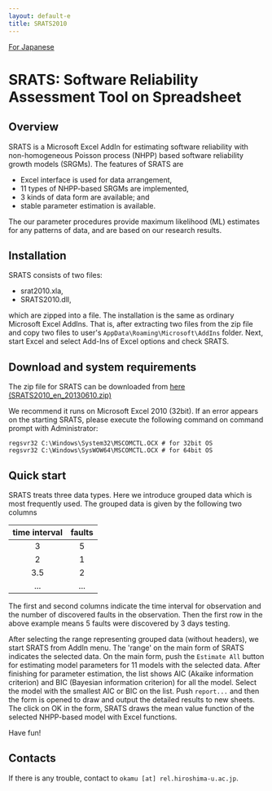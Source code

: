 ```yaml
---
layout: default-e
title: SRATS2010
---
```

[For Japanese](https://swreliab.github.io/SRATS2010/)

# SRATS: Software Reliability Assessment Tool on Spreadsheet

## Overview

SRATS is a Microsoft Excel AddIn for estimating software reliability with non-homogeneous Poisson process (NHPP) based software reliability growth models (SRGMs). The features of SRATS are

- Excel interface is used for data arrangement,
- 11 types of NHPP-based SRGMs are implemented,
- 3 kinds of data form are available; and
- stable parameter estimation is available.

The our parameter procedures provide maximum likelihood (ML) estimates for any patterns of data, and are based on our research results.

## Installation

SRATS consists of two files:

- srat2010.xla,
- SRATS2010.dll,

which are zipped into a file. The installation is the same as ordinary Microsoft Excel AddIns. That is, after extracting two files from the zip file and copy two files to user's `AppData\Roaming\Microsoft\AddIns` folder. Next, start Excel and select Add-Ins of Excel options and check SRATS.

## Download and system requirements

The zip file for SRATS can be downloaded from <a href="https://github.com/SwReliab/SRATS2010/releases/tag/20130610_32bit_en">here (SRATS2010_en_20130610.zip)</a>

We recommend it runs on Microsoft Excel 2010 (32bit). If an error appears on the starting SRATS, please execute the following command on command prompt with Administrator:

```
regsvr32 C:\Windows\System32\MSCOMCTL.OCX # for 32bit OS
regsvr32 C:\Windows\SysWOW64\MSCOMCTL.OCX # for 64bit OS
```

## Quick start

SRATS treats three data types. Here we introduce grouped data which is most frequently used. The grouped data is given by the following two columns

|time interval|faults|
|:---:|:---:|
|3 | 5 |
|2 |  1|
|3.5|2|
|...|...|

The first and second columns indicate the time interval for observation and the number of discovered faults in the observation. Then the first row in the above example means 5 faults were discovered by 3 days testing.

After selecting the range representing grouped data (without headers), we start SRATS from AddIn menu. The 'range' on the main form of SRATS indicates the selected data. On the main form, push the `Estimate All` button for estimating model parameters for 11 models with the selected data. After finishing for parameter estimation, the list shows AIC (Akaike information criterion) and BIC (Bayesian information criterion) for all the model. Select the model with the smallest AIC or BIC on the list. Push `report...` and then the form is opened to draw and output the detailed results to new sheets. The click on OK in the form, SRATS draws the mean value function of the selected NHPP-based model with Excel functions.

Have fun!

## Contacts

If there is any trouble, contact to `okamu [at] rel.hiroshima-u.ac.jp`.
